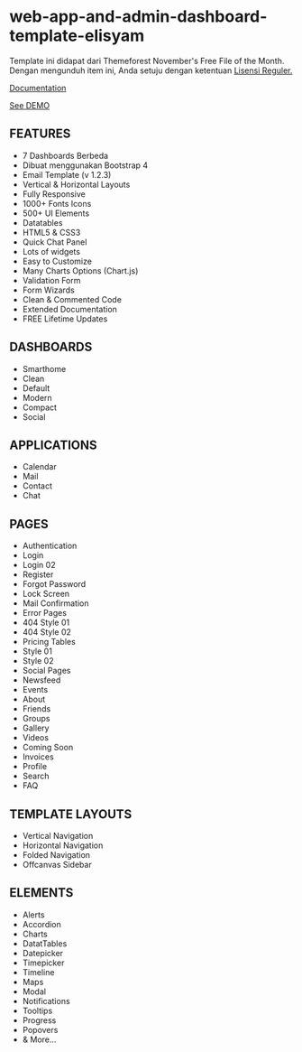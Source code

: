 # web-app-and-admin-dashboard-template-elisyam

Template ini didapat dari Themeforest November's Free File of the Month.
Dengan mengunduh item ini, Anda setuju dengan ketentuan [Lisensi Reguler.](https://themeforest.net/licenses/standard)

[Documentation](https://haifahrul.github.io/web-app-and-admin-dashboard-template-elisyam/docs/index.html)

[See DEMO](https://haifahrul.github.io/web-app-and-admin-dashboard-template-elisyam/index.html)

## FEATURES
- 7 Dashboards Berbeda
- Dibuat menggunakan Bootstrap 4
- Email Template (v 1.2.3)
- Vertical & Horizontal Layouts
- Fully Responsive
- 1000+ Fonts Icons
- 500+ UI Elements
- Datatables
- HTML5 & CSS3
- Quick Chat Panel
- Lots of widgets
- Easy to Customize
- Many Charts Options (Chart.js)
- Validation Form
- Form Wizards
- Clean & Commented Code
- Extended Documentation
- FREE Lifetime Updates

## DASHBOARDS
- Smarthome
- Clean
- Default
- Modern
- Compact
- Social

## APPLICATIONS
- Calendar
- Mail
- Contact
- Chat

## PAGES
- Authentication
- Login 
- Login 02
- Register
- Forgot Password
- Lock Screen
- Mail Confirmation
- Error Pages
- 404 Style 01
- 404 Style 02
- Pricing Tables
- Style 01
- Style 02
- Social Pages
- Newsfeed
- Events
- About
- Friends
- Groups
- Gallery
- Videos
- Coming Soon
- Invoices
- Profile
- Search
- FAQ

## TEMPLATE LAYOUTS
- Vertical Navigation
- Horizontal Navigation
- Folded Navigation
- Offcanvas Sidebar

## ELEMENTS
- Alerts
- Accordion
- Charts
- DatatTables
- Datepicker
- Timepicker
- Timeline
- Maps
- Modal
- Notifications
- Tooltips
- Progress
- Popovers
- & More…
